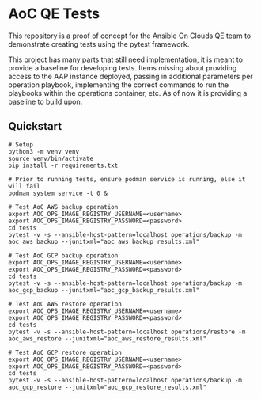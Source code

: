 # AoC QE Tests

This repository is a proof of concept for the Ansible On Clouds QE team
to demonstrate creating tests using the pytest framework.

This project has many parts that still need implementation, it is meant
to provide a baseline for developing tests. Items missing about providing
access to the AAP instance deployed, passing in additional parameters per
operation playbook, implementing the correct commands to run the playbooks
within the operations container, etc. As of now it is providing a baseline
to build upon.

## Quickstart

```shell
# Setup
python3 -m venv venv
source venv/bin/activate
pip install -r requirements.txt

# Prior to running tests, ensure podman service is running, else it will fail
podman system service -t 0 &

# Test AoC AWS backup operation
export AOC_OPS_IMAGE_REGISTRY_USERNAME=<username>
export AOC_OPS_IMAGE_REGISTRY_PASSWORD=<password>
cd tests
pytest -v -s --ansible-host-pattern=localhost operations/backup -m aoc_aws_backup --junitxml="aoc_aws_backup_results.xml"

# Test AoC GCP backup operation
export AOC_OPS_IMAGE_REGISTRY_USERNAME=<username>
export AOC_OPS_IMAGE_REGISTRY_PASSWORD=<password>
cd tests
pytest -v -s --ansible-host-pattern=localhost operations/backup -m aoc_gcp_backup --junitxml="aoc_gcp_backup_results.xml"

# Test AoC AWS restore operation
export AOC_OPS_IMAGE_REGISTRY_USERNAME=<username>
export AOC_OPS_IMAGE_REGISTRY_PASSWORD=<password>
cd tests
pytest -v -s --ansible-host-pattern=localhost operations/restore -m aoc_aws_restore --junitxml="aoc_aws_restore_results.xml"

# Test AoC GCP restore operation
export AOC_OPS_IMAGE_REGISTRY_USERNAME=<username>
export AOC_OPS_IMAGE_REGISTRY_PASSWORD=<password>
cd tests
pytest -v -s --ansible-host-pattern=localhost operations/backup -m aoc_gcp_restore --junitxml="aoc_gcp_restore_results.xml"
```
